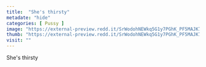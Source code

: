 ```yaml
---
title:  "She's thirsty"
metadate: "hide"
categories: [ Pussy ]
image: "https://external-preview.redd.it/SrWodohNEWkq5G1y7PGhK_PF5MAJK72XYgCfIEhaW_E.jpg?auto=webp&s=8c4b0202a5da05eb953d09560dc05138803250ae"
thumb: "https://external-preview.redd.it/SrWodohNEWkq5G1y7PGhK_PF5MAJK72XYgCfIEhaW_E.jpg?width=216&crop=smart&auto=webp&s=9aa3e655e8092db2cdecb050ff3a0e556be9ac78"
visit: ""
---
```

She's thirsty
